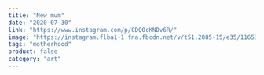 ```yaml
---
title: "New mum"
date: "2020-07-30"
link: "https://www.instagram.com/p/CDQ0cKNDv6R/"
image: "https://instagram.flba1-1.fna.fbcdn.net/v/t51.2885-15/e35/116532921_669783876946754_5295247605289579670_n.jpg?_nc_ht=instagram.flba1-1.fna.fbcdn.net&_nc_cat=102&_nc_ohc=CdXz9pOE-boAX94SWXa&_nc_tp=18&oh=44aff2dd6dca31a31dfc50655ec8aa90&oe=5F93557E"
tags: "motherhood"
product: false
category: "art"
---
```

